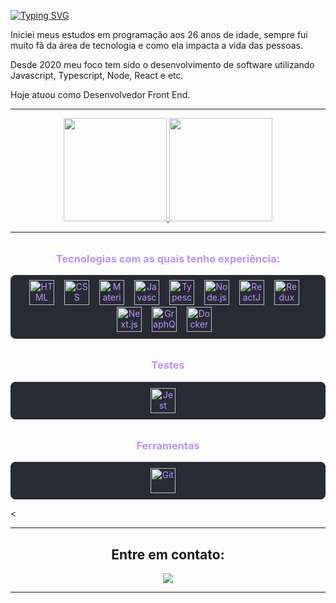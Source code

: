 [![Typing SVG](https://readme-typing-svg.demolab.com?font=Fira+Code&weight=700&size=24&pause=1000&color=B287D3&center=true&multiline=true&repeat=false&width=1000&height=70&lines=Ol%C3%A1!+Sou+Marcelo+Dias+;Desenvolvedor+Front-End+%F0%9F%9A%80)](https://git.io/typing-svg)


<p>Iniciei meus estudos em programação aos 26 anos de idade, sempre fui muito fã da área de tecnologia e como ela impacta a vida das pessoas.</p>

<p>Desde 2020 meu foco tem sido o desenvolvimento de software utilizando Javascript, Typescript, Node, React e etc.</p> 

<p>Hoje atuou como Desenvolvedor Front End.</p>

***************

<div align="center">
 <a href="https://github.com/marcelodiasdev">
  <img height="165em" src="https://github-readme-stats.vercel.app/api?username=marcelodiasdev&show_icons=true&theme=dracula&include_all_commits=true&count_private=true"/>
  <img height="165em" src="https://github-readme-stats.vercel.app/api/top-langs/?username=marcelodiasdev&layout=compact&langs_count=7&theme=dracula"/>
</a>
</div>

***************
<h3 align="center" style="margin-top: 32px; color: #BD93F9;">Tecnologias com as quais tenho experiência:</h3>
<p align="center" style="background-color: #282A36; padding: 8px; border-radius: 8px;">
  <img src="https://cdn.jsdelivr.net/gh/devicons/devicon/icons/html5/html5-original.svg" height="40" alt="HTML" title="HTML" style="color: #BD93F9; margin: 0 12px 0 0;"/>
  <img src="https://cdn.jsdelivr.net/gh/devicons/devicon/icons/css3/css3-original.svg" height="40" alt="CSS" title="CSS" style="color: #BD93F9; margin: 0 12px 0 0;"/>
  <img src="https://cdn.jsdelivr.net/gh/devicons/devicon/icons/materialui/materialui-original.svg" height="40" alt="Material UI" title="Material UI" style="color: #BD93F9; margin: 0 12px 0 0;"/>
  <img src="https://cdn.jsdelivr.net/gh/devicons/devicon/icons/javascript/javascript-original.svg" height="40" alt="Javascript" title="Javascript" style="color: #BD93F9; margin: 0 12px 0 0;"/>
  <img src="https://cdn.jsdelivr.net/gh/devicons/devicon/icons/typescript/typescript-original.svg" height="40" alt="Typescript" title="Typescript" style="color: #BD93F9; margin: 0 12px 0 0;"/>
  <img src="https://cdn.jsdelivr.net/gh/devicons/devicon/icons/nodejs/nodejs-original.svg" height="40" alt="Node.js" title="Node.js" style="color: #BD93F9; margin: 0 12px 0 0;"/>
  <img src="https://cdn.jsdelivr.net/gh/devicons/devicon/icons/react/react-original.svg" height="40" alt="ReactJS" title="ReactJS" style="color: #BD93F9; margin: 0 12px 0 0;"/>
  <img src="https://cdn.jsdelivr.net/gh/devicons/devicon/icons/redux/redux-original.svg" height="40" alt="Redux" title="Redux" style="color: #BD93F9; margin: 0 12px 0 0;"/>
  <img src="https://github.com/up-for-grabs/up-for-grabs.net/assets/139565234/53ea0a94-f08f-422f-8b88-9cee8737c53e" height="40" alt="Next.js" title="Next.js" style="color: #BD93F9; margin: 0 12px 0 0;"/>
  <img width="40" src="https://user-images.githubusercontent.com/25181517/192107856-aa92c8b1-b615-47c3-9141-ed0d29a90239.png" alt="GraphQL" title="GraphQL" style="color: #BD93F9; margin: 0 12px 0 0;"/>
  <img src="https://cdn.jsdelivr.net/gh/devicons/devicon/icons/docker/docker-plain.svg" height="40" alt="Docker" title="Docker" style="color: #BD93F9; margin: 0 12px 0 0;"/>
</p>



<h3 align="center" style="margin-top: 32px; color: #BD93F9;">Testes</h3>
<p align="center" style="background-color: #282A36; padding: 10px; border-radius: 8px;">
  <img src="https://cdn.jsdelivr.net/gh/devicons/devicon/icons/jest/jest-plain.svg" height="40" alt="Jest" title="Jest" style="color: #BD93F9; margin-right: 16px;"/>
</p>  

<h3 align="center" style="margin-top: 32px; color: #BD93F9;">Ferramentas</h3>
<p align="center" style="background-color: #282A36; padding: 10px; border-radius: 8px;">
<img src="https://cdn.jsdelivr.net/gh/devicons/devicon/icons/git/git-original.svg" height="40" alt="Git" title="Git" style="color: #BD93F9; margin-right: 16px;"/>
</p>  
<

***************

<h2 align="center">Entre em contato:</h2>
<p align="center">
<a href="https://www.linkedin.com/in/marcelosilvadias/" target="_blank"><img src="https://img.shields.io/badge/-LinkedIn-1C6B94?style=for-the-badge&logo=linkedin&logoColor=white" target="_blank"></a>
</p>

***************

